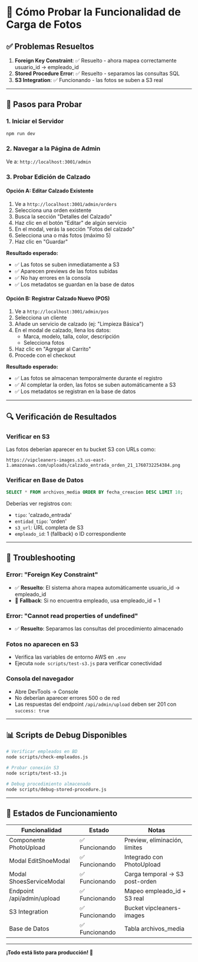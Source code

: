 # 🧪 Cómo Probar la Funcionalidad de Carga de Fotos

## ✅ Problemas Resueltos

1. **Foreign Key Constraint**: ✅ Resuelto - ahora mapea correctamente usuario_id → empleado_id
2. **Stored Procedure Error**: ✅ Resuelto - separamos las consultas SQL
3. **S3 Integration**: ✅ Funcionando - las fotos se suben a S3 real

---

## 🚀 Pasos para Probar

### 1. **Iniciar el Servidor**
```bash
npm run dev
```

### 2. **Navegar a la Página de Admin**
Ve a: `http://localhost:3001/admin`

### 3. **Probar Edición de Calzado**

#### Opción A: Editar Calzado Existente
1. Ve a `http://localhost:3001/admin/orders`
2. Selecciona una orden existente
3. Busca la sección "Detalles del Calzado"
4. Haz clic en el botón "Editar" de algún servicio
5. En el modal, verás la sección "Fotos del calzado"
6. Selecciona una o más fotos (máximo 5)
7. Haz clic en "Guardar"

**Resultado esperado:**
- ✅ Las fotos se suben inmediatamente a S3
- ✅ Aparecen previews de las fotos subidas
- ✅ No hay errores en la consola
- ✅ Los metadatos se guardan en la base de datos

#### Opción B: Registrar Calzado Nuevo (POS)
1. Ve a `http://localhost:3001/admin/pos`
2. Selecciona un cliente
3. Añade un servicio de calzado (ej: "Limpieza Básica")
4. En el modal de calzado, llena los datos:
   - Marca, modelo, talla, color, descripción
   - Selecciona fotos
5. Haz clic en "Agregar al Carrito"
6. Procede con el checkout

**Resultado esperado:**
- ✅ Las fotos se almacenan temporalmente durante el registro
- ✅ Al completar la orden, las fotos se suben automáticamente a S3
- ✅ Los metadatos se registran en la base de datos

---

## 🔍 Verificación de Resultados

### Verificar en S3
Las fotos deberían aparecer en tu bucket S3 con URLs como:
```
https://vipcleaners-images.s3.us-east-1.amazonaws.com/uploads/calzado_entrada_orden_21_1760732254384.png
```

### Verificar en Base de Datos
```sql
SELECT * FROM archivos_media ORDER BY fecha_creacion DESC LIMIT 10;
```

Deberías ver registros con:
- `tipo`: 'calzado_entrada'
- `entidad_tipo`: 'orden'
- `s3_url`: URL completa de S3
- `empleado_id`: 1 (fallback) o ID correspondiente

---

## 🐛 Troubleshooting

### Error: "Foreign Key Constraint"
- ✅ **Resuelto**: El sistema ahora mapea automáticamente usuario_id → empleado_id
- 🔧 **Fallback**: Si no encuentra empleado, usa empleado_id = 1

### Error: "Cannot read properties of undefined"
- ✅ **Resuelto**: Separamos las consultas del procedimiento almacenado

### Fotos no aparecen en S3
- Verifica las variables de entorno AWS en `.env`
- Ejecuta `node scripts/test-s3.js` para verificar conectividad

### Consola del navegador
- Abre DevTools → Console
- No deberían aparecer errores 500 o de red
- Las respuestas del endpoint `/api/admin/upload` deben ser 201 con `success: true`

---

## 📊 Scripts de Debug Disponibles

```bash
# Verificar empleados en BD
node scripts/check-empleados.js

# Probar conexión S3
node scripts/test-s3.js

# Debug procedimiento almacenado
node scripts/debug-stored-procedure.js
```

---

## 🎯 Estados de Funcionamiento

| Funcionalidad | Estado | Notas |
|---------------|--------|-------|
| Componente PhotoUpload | ✅ Funcionando | Preview, eliminación, límites |
| Modal EditShoeModal | ✅ Funcionando | Integrado con PhotoUpload |
| Modal ShoesServiceModal | ✅ Funcionando | Carga temporal → S3 post-orden |
| Endpoint /api/admin/upload | ✅ Funcionando | Mapeo empleado_id + S3 real |
| S3 Integration | ✅ Funcionando | Bucket vipcleaners-images |
| Base de Datos | ✅ Funcionando | Tabla archivos_media |

---

**¡Todo está listo para producción! 🚀**